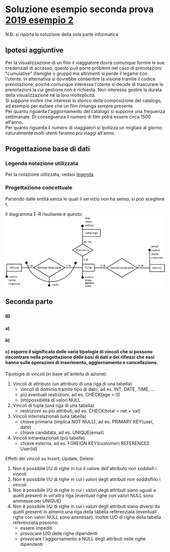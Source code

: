 # Soluzione esempio seconda prova [2019 esempio 2](http://esempi.esamidistato.istruzione.it/201819/Istituti%20tecnici/Pdf_er64/ITIA-Esempio2.pdf)
N.B. si riporta la soluzione della sola parte informatica

## Ipotesi aggiuntive
Per la visualizzazione di un film il viaggiatore dovrà comunque fornire le sue credenziali di accesso; questo può porre problemi nel caso di prenotazioni "cumulative" (famiglie o gruppi) ma altrimenti si perde il legame con l'utente. In alternativa si dovrebbe consentire la visione tramite il codice prenotazione; poiché comunque interessa l'utente si decide di trascurare le prenotazioni la cui gestione non è richiesta. Non interessa gestire la durata della visualizzazione né la loro molteplicità.  
Si suppone inoltre che interessi lo storico della composizione del catalogo, ad esempio per evitare che un film rimanga sempre presente.  
Per quanto riguarda l'aggiornamento del catalogo si suppone una frequenza settimanale. Di conseguenza il numero di film potrà essere circa 1500 all'anno.  
Per quanto riguarda il numero di viaggiatori si ipotizza un migliaio al giorno; naturalmente molti utenti faranno più viaggi all'anno.
## Progettazione base di dati
### Legenda notazione utilizzata
Per la notazione utilizzata, vedasi [legenda](../legenda.md)
### Progettazione concettuale
Partendo dalle entità senza le quali il servizio non ha senso, si può scegliere t.

Il diagramma E-R risultante è questo:
![diagramma E-R versione 0](ER.png)

## Seconda parte
### III
#### a)
#### b)
#### c) esporre il significato delle varie tipologie di vincoli che si possono riscontrare nella progettazione delle basi di dati e dei riflessi che essi hanno sulle operazioni di inserimento, aggiornamento e cancellazione.
Tipologie di vincoli (in base all'ambito di azione):
1. Vincoli di attributo (un attributo di una riga di una tabella)
   * vincoli di dominio tramite tipo di dato, ad es. INT, DATE, TIME, ...
   * più eventuali restrizioni, ad es. CHECK(age > 0)
   * (im)possibilità di valori NULL
2. Vincoli di tupla (una riga di una tabella)
   * restrizioni su più attributi, ad es. CHECK(total = net + vat)
3. Vincoli interrelazionali (una tabella)
   * chiave primaria (implica NOT NULL), ad es. PRIMARY KEY(user, date)
   * chiave candidata, ad es. UNIQUE(email)
4. Vincoli intrarelazionali (più tabelle)
   * chiave esterna, ad es. FOREIGN KEY(customer) REFERENCES User(id)

Effetti dei vincoli su Insert, Update, Delete:
1. Non è possibile I/U di righe in cui il valore dell'attributo non soddisfi i vincoli
2. Non è possibile I/U di righe in cui i valori degli attributi non soddisfino i vincoli
3. Non è possibile I/U di righe in cui i valori degli attributi siano uguali a quelli presenti in un'altra riga (eventuali righe con valori NULL sono ammesse per UNIQUE)
4. Non è possibile I/U di righe in cui i valori degli attributi siano diversi da quelli presenti in almeno una riga della tabella referenziata (eventuali righe con valori NULL sono ammesse). Inoltre U/D di righe della tabella referenziata possono:
   * essere impediti
   * provocare U/D delle righe dipendenti
   * provocare l'aggiornamento a NULL degli attributi nelle righe dipendenti

